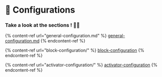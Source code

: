 # 📃 Configurations

### Take a look at the sections ! 🧐🧐

{% content-ref url="general-configuration.md" %}
[general-configuration.md](general-configuration.md)
{% endcontent-ref %}

{% content-ref url="block-configuration/" %}
[block-configuration](block-configuration/)
{% endcontent-ref %}

{% content-ref url="activator-configuration/" %}
[activator-configuration](activator-configuration/)
{% endcontent-ref %}
